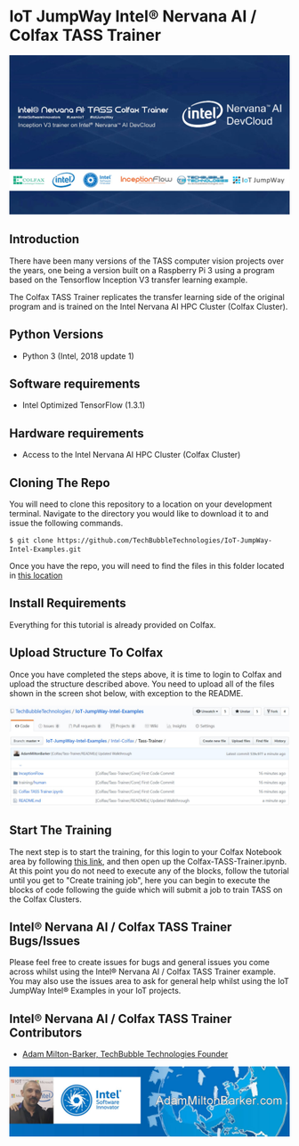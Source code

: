 # IoT JumpWay Intel® Nervana AI / Colfax TASS Trainer

![IoT JumpWay Intel® Nervana AI / Colfax Examples](../images/tass-trainer.jpg)

## Introduction

There have been many versions of the TASS computer vision projects over the years, one being a version built on a Raspberry Pi 3 using a program based on the Tensorflow Inception V3 transfer learning example. 

The Colfax TASS Trainer replicates the transfer learning side of the original program and is trained on the Intel Nervana AI HPC Cluster (Colfax Cluster).

## Python Versions

- Python 3 (Intel, 2018 update 1)

## Software requirements

- Intel Optimized TensorFlow (1.3.1)

## Hardware requirements

- Access to the Intel Nervana AI HPC Cluster (Colfax Cluster)

## Cloning The Repo

You will need to clone this repository to a location on your development terminal. Navigate to the directory you would like to download it to and issue the following commands.

    $ git clone https://github.com/TechBubbleTechnologies/IoT-JumpWay-Intel-Examples.git
	
Once you have the repo, you will need to find the files in this folder located in [this location](https://github.com/TechBubbleTechnologies/IoT-JumpWay-Intel-Examples/tree/master/Intel-Colfax/Tass-Trainer "this location")

## Install Requirements

Everything for this tutorial is already provided on Colfax.

## Upload Structure To Colfax

Once you have completed the steps above, it is time to login to Colfax and upload the structure described above. You need to upload all of the files shown in the screen shot below, with exception to the README.

![IoT JumpWay Intel® Nervana AI / Colfax Examples](Images/file-structure.jpg)

## Start The Training

The next step is to start the training, for this login to your Colfax Notebook area by following [this link](https://access.colfaxresearch.com/?p=connect "this link"), and then open up the Colfax-TASS-Trainer.ipynb. At this point you do not need to execute any of the blocks, follow the tutorial until you get to "Create training job", here you can begin to execute the blocks of code following the guide which will submit a job to train TASS on the Colfax Clusters.

## Intel® Nervana AI / Colfax TASS Trainer Bugs/Issues

Please feel free to create issues for bugs and general issues you come across whilst using the Intel® Nervana AI / Colfax TASS Trainer example. You may also use the issues area to ask for general help whilst using the IoT JumpWay Intel® Examples in your IoT projects.

## Intel® Nervana AI / Colfax TASS Trainer Contributors

- [Adam Milton-Barker, TechBubble Technologies Founder](https://github.com/AdamMiltonBarker "Adam Milton-Barker, TechBubble Technologies Founder")

![Adam Milton-Barker,  Intel Software Innovator](../../images/main/Intel-Software-Innovator.jpg) 



